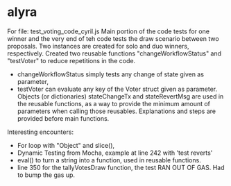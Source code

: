 # alyra
For file: test_voting_code_cyril.js
Main portion of the code tests for one winner and the very end of teh code tests the draw scenario between two proposals.
Two instances are created for solo and duo winners, respectively.
Created two reusable functions "changeWorkflowStatus" and "testVoter" to reduce repetitions in the code. 
- changeWorkflowStatus simply tests any change of state given as parameter,
- testVoter can evaluate any key of the Voter struct given as parameter.
Objects (or dictionaries) stateChangeTx and stateRevertMsg are used in the reusable functions, 
  as a way to provide the minimum amount of parameters when calling those reusables.
Explanations and steps are provided before main functions.

Interesting encounters:
- For loop with "Object" and slice(),
- Dynamic Testing from Mocha, example at line 242 with 'test reverts'
- eval() to turn a string into a function, used in reusable functions.
- line 350 for the tallyVotesDraw function, the test RAN OUT OF GAS. Had to bump the gas up.
